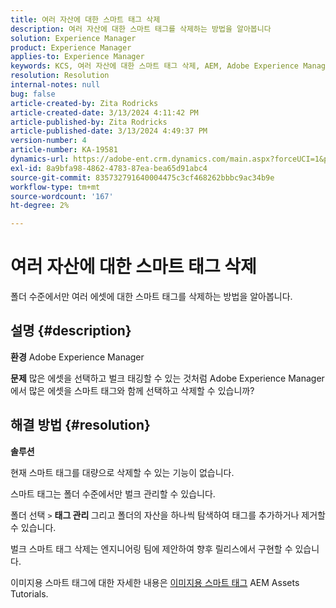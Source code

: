 ```yaml
---
title: 여러 자산에 대한 스마트 태그 삭제
description: 여러 자산에 대한 스마트 태그를 삭제하는 방법을 알아봅니다
solution: Experience Manager
product: Experience Manager
applies-to: Experience Manager
keywords: KCS, 여러 자산에 대한 스마트 태그 삭제, AEM, Adobe Experience Manager, FAQ
resolution: Resolution
internal-notes: null
bug: false
article-created-by: Zita Rodricks
article-created-date: 3/13/2024 4:11:42 PM
article-published-by: Zita Rodricks
article-published-date: 3/13/2024 4:49:37 PM
version-number: 4
article-number: KA-19581
dynamics-url: https://adobe-ent.crm.dynamics.com/main.aspx?forceUCI=1&pagetype=entityrecord&etn=knowledgearticle&id=6bb69f5b-54e1-ee11-904d-6045bd0065b6
exl-id: 8a9bfa98-4862-4783-87ea-bea65d91abc4
source-git-commit: 835732791640004475c3cf468262bbbc9ac34b9e
workflow-type: tm+mt
source-wordcount: '167'
ht-degree: 2%

---
```


# 여러 자산에 대한 스마트 태그 삭제


폴더 수준에서만 여러 에셋에 대한 스마트 태그를 삭제하는 방법을 알아봅니다.

## 설명 {#description}


<b>환경</b>
Adobe Experience Manager

<b>문제</b>
많은 에셋을 선택하고 벌크 태깅할 수 있는 것처럼 Adobe Experience Manager에서 많은 에셋을 스마트 태그와 함께 선택하고 삭제할 수 있습니까?


## 해결 방법 {#resolution}


<b>솔루션</b>

현재 스마트 태그를 대량으로 삭제할 수 있는 기능이 없습니다.

스마트 태그는 폴더 수준에서만 벌크 관리할 수 있습니다.

폴더 선택 `>`  <b>태그 관리 </b>그리고 폴더의 자산을 하나씩 탐색하여 태그를 추가하거나 제거할 수 있습니다.

벌크 스마트 태그 삭제는 엔지니어링 팀에 제안하여 향후 릴리스에서 구현할 수 있습니다.

이미지용 스마트 태그에 대한 자세한 내용은 [이미지용 스마트 태그](https://experienceleague.adobe.com/docs/experience-manager-learn/assets/metadata/image-smart-tags.html?lang=ko-KR) AEM Assets Tutorials.
